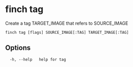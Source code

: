 # finch tag

Create a tag TARGET_IMAGE that refers to SOURCE_IMAGE

```text
finch tag [flags] SOURCE_IMAGE[:TAG] TARGET_IMAGE[:TAG]
```

## Options

```text
  -h, --help   help for tag
```
